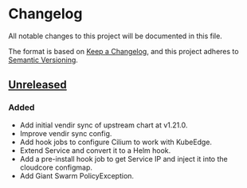 # Changelog

All notable changes to this project will be documented in this file.

The format is based on [Keep a Changelog](https://keepachangelog.com/en/1.0.0/),
and this project adheres to [Semantic Versioning](https://semver.org/spec/v2.0.0.html).

## [Unreleased]

### Added

- Add initial vendir sync of upstream chart at v1.21.0.
- Improve vendir sync config.
- Add hook jobs to configure Cilium to work with KubeEdge.
- Extend Service and convert it to a Helm hook.
- Add a pre-install hook job to get Service IP and inject it into the cloudcore configmap.
- Add Giant Swarm PolicyException.

[Unreleased]: https://github.com/giantswarm/kubeedge-cloudcore-app/tree/main
